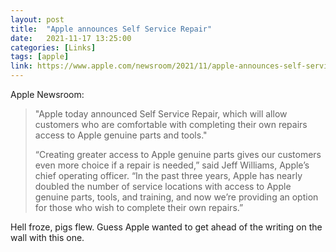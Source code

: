 ```yaml
---
layout: post
title:  "Apple announces Self Service Repair"
date:   2021-11-17 13:25:00
categories: [Links]
tags: [apple]
link: https://www.apple.com/newsroom/2021/11/apple-announces-self-service-repair/
---
```


Apple Newsroom:

>"Apple today announced Self Service Repair, which will allow customers who are comfortable with completing their own repairs access to Apple genuine parts and tools."
>
>“Creating greater access to Apple genuine parts gives our customers even more choice if a repair is needed,” said Jeff Williams, Apple’s chief operating officer. “In the past three years, Apple has nearly doubled the number of service locations with access to Apple genuine parts, tools, and training, and now we’re providing an option for those who wish to complete their own repairs.”

Hell froze, pigs flew. Guess Apple wanted to get ahead of the writing on the wall with this one.
